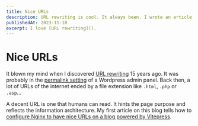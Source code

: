 ```yaml
---
title: Nice URLs
description: URL rewriting is cool. It always been. I wrote an article about it.
publishedAt: 2023-11-10
excerpt: I love [URL rewriting]().
---
```


# Nice URLs

<datetime :date="$frontmatter.publishedAt"/>

It blown my mind when I discovered [URL rewriting](https://en.wikipedia.org/wiki/Rewrite_engine) 15 years ago. It was probably in the [permalink setting](https://wordpress.org/documentation/article/customize-permalinks/#choosing-your-permalink-structure) of a Wordpress admin panel. Back then, a lot of URLs of the internet ended by a file extension like `.html`, `.php` or `.asp`…

A decent URL is one that humans can read. It hints the page purpose and reflects the information architecture. My first article on this blog tells how to [configure Nginx to have nice URLs on a blog powered by Vitepress](../articles/vitepress-cleanurls-on-nginx-environment.md).
